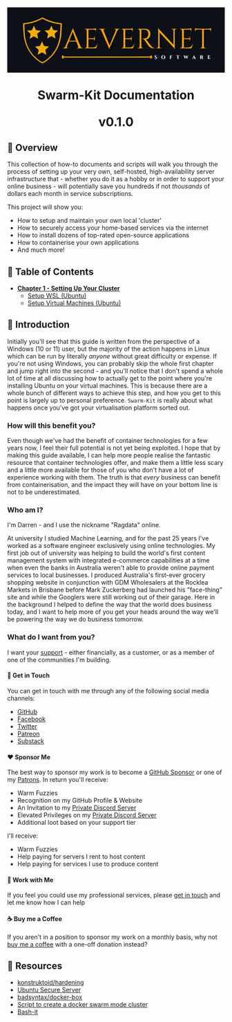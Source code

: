 <h1 align="center">
<img src="https://raw.githubusercontent.com/aevernet/.github/master/images/banner/Aever-SW-D-800.png" alt="Aevernet">

Swarm-Kit Documentation

v0.1.0

</h1>

## 👀 Overview

This collection of how-to documents and scripts will walk you through the process of setting up your very own, self-hosted, high-availability server infrastructure that - whether you do it as a hobby or in order to support your online business - will potentially save you hundreds if not _thousands_ of dollars each month in service subscriptions.

This project will show you:

- How to setup and maintain your own local 'cluster'
- How to securely access your home-based services via the internet
- How to install dozens of top-rated open-source applications
- How to containerise your own applications
- And much more!

## 📖 Table of Contents

- [**Chapter 1 - Setting Up Your Cluster**](1-Cluster.md)
  - [Setup WSL (Ubuntu)](wsl-init.md)
  - [Setup Virtual Machines (Ubuntu)](vm-init.md)

## 📘 Introduction

Initially you'll see that this guide is written from the perspective of a Windows (10 or 11) user, but the majority of the action happens in Linux which can be run by literally _anyone_ without great difficulty or expense.  If you're not using Windows, you can probably skip the whole first chapter and jump right into the second - and you'll notice that I don't spend a whole lot of time at all discussing how to actually get to the point where you're installing Ubuntu on your virtual machines.  This is because there are a whole bunch of different ways to achieve this step, and how you get to this point is largely up to personal preference.  `Swarm-Kit` is really about what happens once you've got your virtualisation platform sorted out.

### How will this benefit you?

Even though we've had the benefit of container technologies for a few years now, I feel their full potential is not yet being exploited.  I hope that by making this guide available, I can help more people realise the fantastic resource that container technologies offer, and make them a little less scary and a little more available for those of you who don't have a lot of experience working with them.  The truth is that _every_ business can benefit from containerisation, and the impact they will have on your bottom line is not to be underestimated.

### Who am I?

I'm Darren - and I use the nickname "Ragdata" online.

At university I studied Machine Learning, and for the past 25 years I've worked as a software engineer exclusively using online technologies.  My first job out of university was helping to build the world's first content management system with integrated e-commerce capabilities at a time when even the banks in Australia weren't able to provide online payment services to local businesses.  I produced Australia's first-ever grocery shopping website in conjunction with GDM Wholesalers at the Rocklea Markets in Brisbane before Mark Zuckerberg had launched his "face-thing" site and while the Googlers were still working out of their garage.  Here in the background I helped to define the way that the world does business today, and I want to help more of you get your heads around the way we'll be powering the way we do business tomorrow.

### What do I want from you?

I want your [support][support] - either financially, as a customer, or as a member of one of the communities I'm building.

#### 💬 Get in Touch

You can get in touch with me through any of the following social media channels:

- [GitHub][github]
- [Facebook][facebook]
- [Twitter][twitter]
- [Patreon][patreon]
- [Substack][substack]

#### ❤️ Sponsor Me

The best way to sponsor my work is to become a [GitHub Sponsor][support] or one of my [Patrons][patreon].  In return you'll receive:

- Warm Fuzzies
- Recognition on my GitHub Profile & Website
- An Invitation to my [Private Discord Server][discord]
- Elevated Privileges on my [Private Discord Server][discord]
- Additional loot based on your support tier

I'll receive:

- Warm Fuzzies
- Help paying for servers I rent to host content
- Help paying for services I use to produce content

#### 🤝 Work with Me

If you feel you could use my professional services, please [get in touch][email] and let me know how I can help

#### ☕ Buy me a Coffee

If you aren't in a position to sponsor my work on a monthly basis, why not [buy me a coffee][one-off] with a one-off donation instead?

## 🔗 Resources

- [konstruktoid/hardening](https://github.com/konstruktoid/hardening)
- [Ubuntu Secure Server](https://ostechnix.com/ubuntu-server-secure-script-secure-harden-ubuntu/)
- [badsyntax/docker-box](https://github.com/badsyntax/docker-box)
- [Script to create a docker swarm mode cluster](https://charmingwebdesign.com/script-to-create-a-docker-swarm-mode-cluster/)
- [Bash-it](https://github.com/Bash-it/bash-it/tree/master/.github)


[support]: https://github.com/sponsors/Ragdata
[facebook]: https://facebook.com/RedeyedSoftware
[twitter]: https://twitter.com/RagdataAU
[patreon]: https://patreon.com/redeyed
[substack]: https://ragdata.substack.com
[github]: https://github.com/Ragdata
[discord]: https://discord.gg/cESSqE29k8
[one-off]: https://github.com/sponsors/Ragdata?frequency=one-time&sponsor=Ragdata
[email]: mailto:ragdata@ragdata.dev
